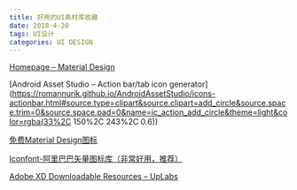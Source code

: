```yaml
---
title: 好用的UI素材库收藏
date: 2018-4-20
tags: UI设计
categories: UI DESIGN
---
```


[Homepage – Material Design](https://material.io/)

[Android Asset Studio – Action bar/tab icon generator](https://romannurik.github.io/AndroidAssetStudio/icons-actionbar.html#source.type=clipart&source.clipart=add_circle&source.space.trim=0&source.space.pad=0&name=ic_action_add_circle&theme=light&color=rgba(33%2C 150%2C 243%2C 0.6))

[免费Material Design图标](https://icons8.cn/icons/material)

[Iconfont-阿里巴巴矢量图标库（非常好用，推荐）](https://www.iconfont.cn/search/index?q=画笔)

[Adobe XD Downloadable Resources – UpLabs](https://www.uplabs.com/posts/tool/xd)
